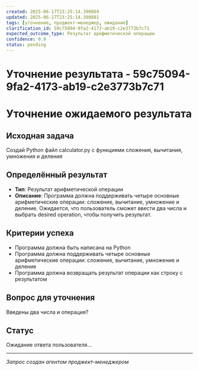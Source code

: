```yaml
---
created: 2025-06-17T23:25:14.390869
updated: 2025-06-17T23:25:14.390881
tags: [уточнение, проджект-менеджер, ожидание]
clarification_id: 59c75094-9fa2-4173-ab19-c2e3773b7c71
expected_outcome_type: Результат арифметической операции
confidence: 0.9
status: pending
---
```


# Уточнение результата - 59c75094-9fa2-4173-ab19-c2e3773b7c71

# Уточнение ожидаемого результата

## Исходная задача
Создай Python файл calculator.py с функциями сложения, вычитания, умножения и деления

## Определённый результат
- **Тип**: Результат арифметической операции
- **Описание**: Программа должна поддерживать четыре основные арифметические операции: сложение, вычитание, умножение и деление. Ожидается, что пользователь сможет ввести два числа и выбрать desired operation, чтобы получить результат.

## Критерии успеха
- Программа должна быть написана на Python
- Программа должна поддерживать четыре основные арифметические операции: сложение, вычитание, умножение и деление
- Программа должна возвращать результат операции как строку с результатом

## Вопрос для уточнения
Введены два числа и операция?

## Статус
Ожидание ответа пользователя...

---
*Запрос создан агентом проджект-менеджером*
